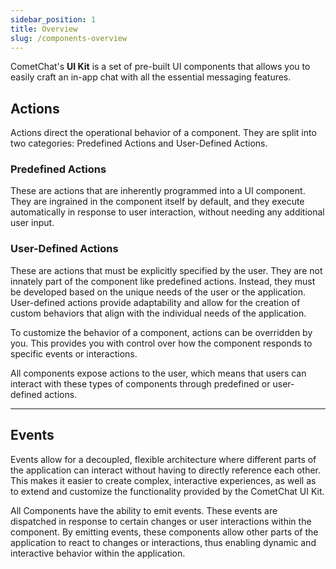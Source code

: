 ```yaml
---
sidebar_position: 1
title: Overview
slug: /components-overview
---
```


CometChat's **UI Kit** is a set of pre-built UI components that allows you to easily craft an in-app chat with all the essential messaging features.

## Actions

Actions direct the operational behavior of a component. They are split into two categories: Predefined Actions and User-Defined Actions.

### Predefined Actions

These are actions that are inherently programmed into a UI component. They are ingrained in the component itself by default, and they execute automatically in response to user interaction, without needing any additional user input.

### User-Defined Actions

These are actions that must be explicitly specified by the user. They are not innately part of the component like predefined actions. Instead, they must be developed based on the unique needs of the user or the application. User-defined actions provide adaptability and allow for the creation of custom behaviors that align with the individual needs of the application.

To customize the behavior of a component, actions can be overridden by you. This provides you with control over how the component responds to specific events or interactions.

All components expose actions to the user, which means that users can interact with these types of components through predefined or user-defined actions.

---

## Events

Events allow for a decoupled, flexible architecture where different parts of the application can interact without having to directly reference each other. This makes it easier to create complex, interactive experiences, as well as to extend and customize the functionality provided by the CometChat UI Kit.

All Components have the ability to emit events. These events are dispatched in response to certain changes or user interactions within the component. By emitting events, these components allow other parts of the application to react to changes or interactions, thus enabling dynamic and interactive behavior within the application.
